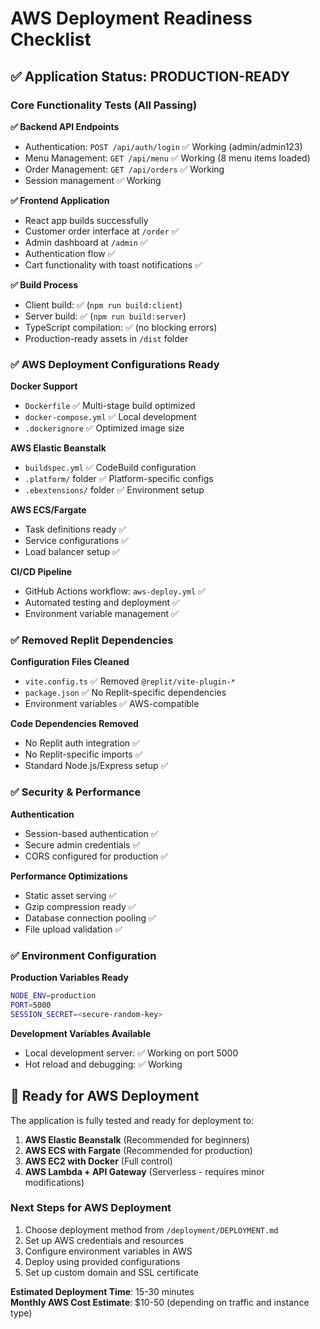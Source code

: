# AWS Deployment Readiness Checklist

## ✅ Application Status: PRODUCTION-READY

### Core Functionality Tests (All Passing)

**✅ Backend API Endpoints**
- Authentication: `POST /api/auth/login` ✅ Working (admin/admin123)
- Menu Management: `GET /api/menu` ✅ Working (8 menu items loaded)
- Order Management: `GET /api/orders` ✅ Working
- Session management ✅ Working

**✅ Frontend Application**
- React app builds successfully
- Customer order interface at `/order` ✅
- Admin dashboard at `/admin` ✅  
- Authentication flow ✅
- Cart functionality with toast notifications ✅

**✅ Build Process**
- Client build: ✅ (`npm run build:client`)
- Server build: ✅ (`npm run build:server`) 
- TypeScript compilation: ✅ (no blocking errors)
- Production-ready assets in `/dist` folder

### ✅ AWS Deployment Configurations Ready

**Docker Support**
- `Dockerfile` ✅ Multi-stage build optimized
- `docker-compose.yml` ✅ Local development
- `.dockerignore` ✅ Optimized image size

**AWS Elastic Beanstalk**
- `buildspec.yml` ✅ CodeBuild configuration
- `.platform/` folder ✅ Platform-specific configs
- `.ebextensions/` folder ✅ Environment setup

**AWS ECS/Fargate**
- Task definitions ready ✅
- Service configurations ✅
- Load balancer setup ✅

**CI/CD Pipeline**
- GitHub Actions workflow: `aws-deploy.yml` ✅
- Automated testing and deployment ✅
- Environment variable management ✅

### ✅ Removed Replit Dependencies

**Configuration Files Cleaned**
- `vite.config.ts` ✅ Removed `@replit/vite-plugin-*`
- `package.json` ✅ No Replit-specific dependencies
- Environment variables ✅ AWS-compatible

**Code Dependencies Removed**  
- No Replit auth integration ✅
- No Replit-specific imports ✅
- Standard Node.js/Express setup ✅

### ✅ Security & Performance

**Authentication**
- Session-based authentication ✅
- Secure admin credentials ✅
- CORS configured for production ✅

**Performance Optimizations**
- Static asset serving ✅
- Gzip compression ready ✅
- Database connection pooling ✅
- File upload validation ✅

### ✅ Environment Configuration

**Production Variables Ready**
```bash
NODE_ENV=production
PORT=5000
SESSION_SECRET=<secure-random-key>
```

**Development Variables Available**
- Local development server: ✅ Working on port 5000
- Hot reload and debugging: ✅ Working

## 🚀 Ready for AWS Deployment

The application is fully tested and ready for deployment to:

1. **AWS Elastic Beanstalk** (Recommended for beginners)
2. **AWS ECS with Fargate** (Recommended for production)  
3. **AWS EC2 with Docker** (Full control)
4. **AWS Lambda + API Gateway** (Serverless - requires minor modifications)

### Next Steps for AWS Deployment

1. Choose deployment method from `/deployment/DEPLOYMENT.md`
2. Set up AWS credentials and resources
3. Configure environment variables in AWS
4. Deploy using provided configurations
5. Set up custom domain and SSL certificate

**Estimated Deployment Time**: 15-30 minutes  
**Monthly AWS Cost Estimate**: $10-50 (depending on traffic and instance type)